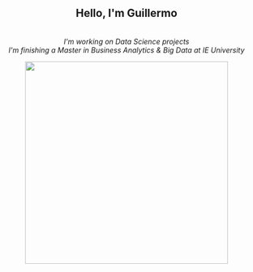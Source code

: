 <div align='center'>
<h2>Hello, I'm Guillermo </h2>  

<br/>
    <em>I'm working on Data Science projects</em>
    <br/>
    <em>I'm finishing a Master in Business Analytics & Big Data at IE University</em>
    <br/>
  </p>
<div id="header" align="center">
  <img src="https://media.giphy.com/media/sULKEgDMX8LcI/giphy.gif" width="400"/>
</div>
